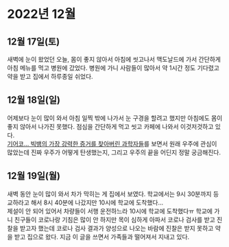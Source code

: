 # 2022년 12월

## 12월 17일(토)
새벽에 눈이 왔었던 오늘, 몸이 좋지 않아서 아침에 씻고나서 맥도날드에 가서 간단하게 아침 메뉴를 먹고 병원에 갔었다. 병원에 가니 사람들이 많아서 약 1시간 정도 기다렸고 약을 받고 집에서 하루종일 쉬었다.

## 12월 18일(일)
어제보다 눈이 많이 와서 아침 일찍 밖에 나가서 눈 구경을 할려고 했지만 아침에도 몸이 좋지 않아서 나가진 못했다. 점심을 간단하게 먹고 씻고 카페에 나와서 이것저것하고 있다.  
[기어코... 빅뱅의 가장 강력한 증거를 찾아버린 과학자들](https://youtu.be/2CgYqrAbwg4)를 보면서 원래 우주에 관심이 많았는데 진짜 우주가 어떻게 탄생했는지, 그리고 우주의 끝을 어딘지 정말 궁금해진다.

## 12월 19일(월)
새벽 동안 눈이 많이 와서 차가 막히는 게 집에서 보였다. 학교에서는 9시 30분까지 등교하라고 해서 8시 40분에 나갔지만 10시에 학교에 도착했다...   
제설이 안 되어 있어서 차량들이 서행 운전하느라 10시에 학교에 도착했다ㅠ 학교에 가니 친구들이 코로나랑 
기침은 많이 안 하지만 목이 심하게 아파서 코로나 검사를 받고 진찰을 받고자 했는데 코로나 검사 결과가 양성으로 나오는 바람에 진찰은 받지 못하고 약을 받고 집으로 왔다. 지금 이 글을 쓰면서 가족들과 떨어져서 지내고 있다.